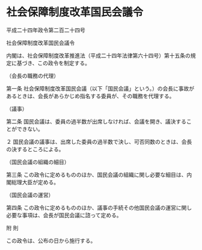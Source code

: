 # 社会保障制度改革国民会議令

平成二十四年政令第二百二十四号

社会保障制度改革国民会議令

内閣は、社会保障制度改革推進法（平成二十四年法律第六十四号）第十五条の規定に基づき、この政令を制定する。

（会長の職務の代理）

第一条 社会保障制度改革国民会議（以下「国民会議」という。）の会長に事故があるときは、会長があらかじめ指名する委員が、その職務を代理する。

（議事）

第二条 国民会議は、委員の過半数が出席しなければ、会議を開き、議決することができない。

２ 国民会議の議事は、出席した委員の過半数で決し、可否同数のときは、会長の決するところによる。

（国民会議の組織の細目）

第三条 この政令に定めるもののほか、国民会議の組織に関し必要な細目は、内閣総理大臣が定める。

（国民会議の運営）

第四条 この政令に定めるもののほか、議事の手続その他国民会議の運営に関し必要な事項は、会長が国民会議に諮って定める。

附 則

この政令は、公布の日から施行する。
